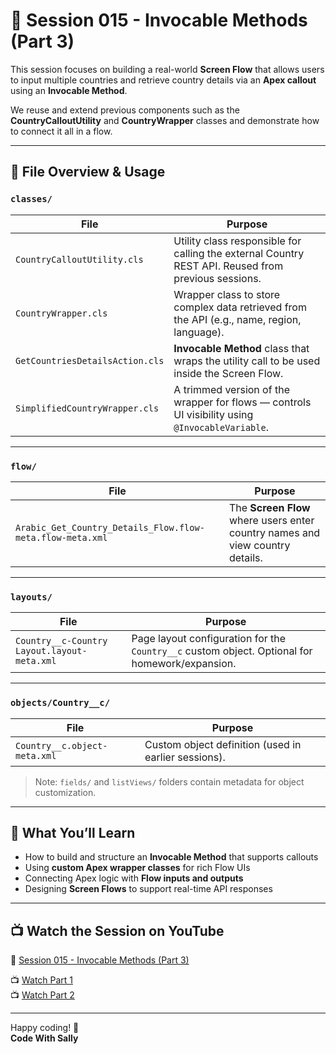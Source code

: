 # 🚀 Session 015 - Invocable Methods (Part 3)

This session focuses on building a real-world **Screen Flow** that allows users to input multiple countries and retrieve country details via an **Apex callout** using an **Invocable Method**.

We reuse and extend previous components such as the **CountryCalloutUtility** and **CountryWrapper** classes and demonstrate how to connect it all in a flow.

---

## 📁 File Overview & Usage

### `classes/`

| File                             | Purpose                                                                 |
|----------------------------------|-------------------------------------------------------------------------|
| `CountryCalloutUtility.cls`      | Utility class responsible for calling the external Country REST API. Reused from previous sessions. |
| `CountryWrapper.cls`             | Wrapper class to store complex data retrieved from the API (e.g., name, region, language). |
| `GetCountriesDetailsAction.cls`  | **Invocable Method** class that wraps the utility call to be used inside the Screen Flow. |
| `SimplifiedCountryWrapper.cls`   | A trimmed version of the wrapper for flows — controls UI visibility using `@InvocableVariable`. |

---

### `flow/`

| File                                              | Purpose                                                                 |
|---------------------------------------------------|--------------------------------------------------------------------------|
| `Arabic_Get_Country_Details_Flow.flow-meta.flow-meta.xml`       | The **Screen Flow** where users enter country names and view country details. |

---

### `layouts/`

| File                                                   | Purpose                                                                 |
|--------------------------------------------------------|--------------------------------------------------------------------------|
| `Country__c-Country Layout.layout-meta.xml`            | Page layout configuration for the `Country__c` custom object. Optional for homework/expansion. |

---

### `objects/Country__c/`

| File                             | Purpose                                                                 |
|----------------------------------|-------------------------------------------------------------------------|
| `Country__c.object-meta.xml`     | Custom object definition (used in earlier sessions). |

> Note: `fields/` and `listViews/` folders contain metadata for object customization.

---

## 🧪 What You’ll Learn

- How to build and structure an **Invocable Method** that supports callouts
- Using **custom Apex wrapper classes** for rich Flow UIs
- Connecting Apex logic with **Flow inputs and outputs**
- Designing **Screen Flows** to support real-time API responses

---

## 📺 Watch the Session on YouTube

🔗 [Session 015 - Invocable Methods (Part 3)](https://youtu.be/G9AUEhC9Eec)

📺 [Watch Part 1](https://www.youtube.com/watch?v=-U1nJzlmf9U&list=PLeevJTFuNoISc6M_66RrulBIUYIkSm8kI&index=13&t=3s)  
📺 [Watch Part 2](https://www.youtube.com/watch?v=mueKfjmjjzI&list=PLeevJTFuNoISc6M_66RrulBIUYIkSm8kI&index=14&t=1s)

---

Happy coding! 💙  
**Code With Sally**
